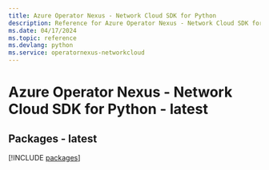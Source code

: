 ```yaml
---
title: Azure Operator Nexus - Network Cloud SDK for Python
description: Reference for Azure Operator Nexus - Network Cloud SDK for Python
ms.date: 04/17/2024
ms.topic: reference
ms.devlang: python
ms.service: operatornexus-networkcloud
---
```

# Azure Operator Nexus - Network Cloud SDK for Python - latest
## Packages - latest
[!INCLUDE [packages](operator-nexus---network-cloud-index.md)]